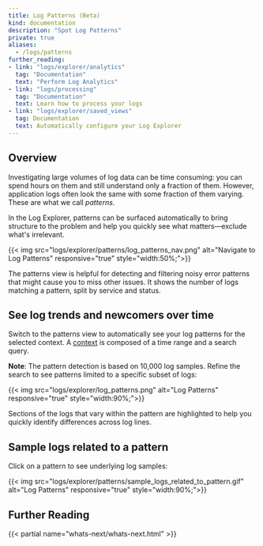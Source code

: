 ```yaml
---
title: Log Patterns (Beta)
kind: documentation
description: "Spot Log Patterns"
private: true
aliases:
  - /logs/patterns
further_reading:
- link: "logs/explorer/analytics"
  tag: "Documentation"
  text: "Perform Log Analytics"
- link: "logs/processing"
  tag: "Documentation"
  text: Learn how to process your logs
- link: "logs/explorer/saved_views"
  tag: Documentation
  text: Automatically configure your Log Explorer
---
```


## Overview

Investigating large volumes of log data can be time consuming: you can spend hours on them and still understand only a fraction of them. However, application logs often look the same with some fraction of them varying. These are what we call *patterns*.

In the Log Explorer, patterns can be surfaced automatically to bring structure to the problem and help you quickly see what matters—exclude what's irrelevant.

{{< img src="logs/explorer/patterns/log_patterns_nav.png" alt="Navigate to Log Patterns" responsive="true" style="width:50%;">}}

The patterns view is helpful for detecting and filtering noisy error patterns that might cause you to miss other issues. It shows the number of logs matching a pattern, split by service and status.

## See log trends and newcomers over time

Switch to the patterns view to automatically see your log patterns for the selected context. A [context][1] is composed of a time range and a search query.

**Note**: The pattern detection is based on 10,000 log samples. Refine the search to see patterns limited to a specific subset of logs:

{{< img src="logs/explorer/log_patterns.png" alt="Log Patterns" responsive="true" style="width:90%;">}}

Sections of the logs that vary within the pattern are highlighted to help you quickly identify differences across log lines.

## Sample logs related to a pattern

Click on a pattern to see underlying log samples:

{{< img src="logs/explorer/patterns/sample_logs_related_to_pattern.gif" alt="Log Patterns" responsive="true" style="width:90%;">}}

## Further Reading

{{< partial name="whats-next/whats-next.html" >}}

[1]: /logs/explorer/#context
